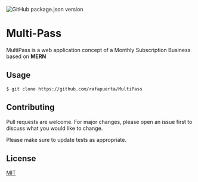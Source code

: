 ![GitHub package.json version](https://img.shields.io/github/package-json/v/rafapuerta/MultiPass/tree/master/client)

# Multi-Pass

MultiPass is a web application concept of a Monthly Subscription Business based on **MERN**

## Usage

```git
$ git clone https://github.com/rafapuerta/MultiPass
```

## Contributing

Pull requests are welcome. For major changes, please open an issue first to discuss what you would like to change.

Please make sure to update tests as appropriate.

## License
[MIT](https://choosealicense.com/licenses/mit/)
